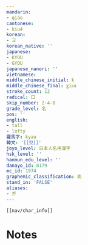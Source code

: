 ```yaml
---
mandarin:
- qiáo
cantonese:
- kiu4
korean:
- 교
korean_native: ''
japanese:
- KYOU
- GYOU
japanese_nanori: ''
vietnamese:
middle_chinese_initial: k
middle_chinese_final: ɣiᴇu
stroke_count: 12
radical: 口
skip_number: 2-4-8
grade_level: 名
pos: ''
english:
- tall
- lofty
羅馬字: kyau
韓文: '[[캿]]'
joyo_level: 日本人名用漢字
hsk_level: ''
hanmun_edu_level: ''
danayo_id: 8179
mc_id: 1974
graphemic_classification: 高
stand_in: 'FALSE'
aliases:
- 乔
---
```

```meta-bind-embed
[[nav/char_info]]
```

# Notes
